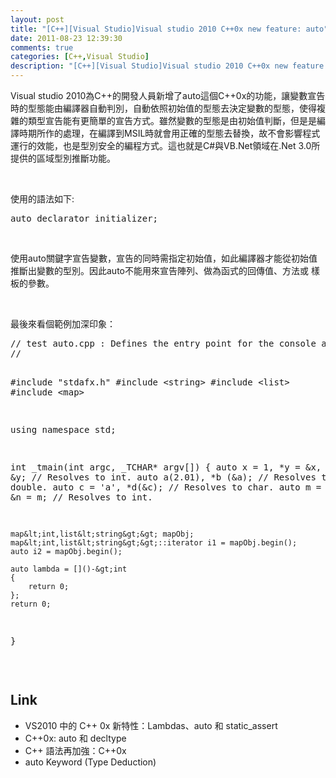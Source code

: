```yaml
---
layout: post
title: "[C++][Visual Studio]Visual studio 2010 C++0x new feature: auto"
date: 2011-08-23 12:39:30
comments: true
categories: [C++,Visual Studio]
description: "[C++][Visual Studio]Visual studio 2010 C++0x new feature: auto"
---
```

<p>
	Visual studio 2010為C++的開發人員新增了auto這個C++0x的功能，讓變數宣告時的型態能由編譯器自動判別，自動依照初始值的型態去決定變數的型態，使得複雜的類型宣告能有更簡單的宣告方式。雖然變數的型態是由初始值判斷，但是是編譯時期所作的處理，在編譯到MSIL時就會用正確的型態去替換，故不會影響程式運行的效能，也是型別安全的編程方式。這也就是C#與VB.Net領域在.Net 3.0所提供的區域型別推斷功能。</p>
<p>
	 </p>
<p>
	使用的語法如下:</p>
<div class="wlWriterSmartContent" id="scid:812469c5-0cb0-4c63-8c15-c81123a09de7:a0f3d7c2-7bc4-4d41-8f5c-f7ff066fe024" style="padding-bottom: 0px; margin: 0px; padding-left: 0px; padding-right: 0px; display: inline; float: none; padding-top: 0px">
	<pre class="c" name="code">
auto declarator initializer;</pre>
</div>
<p>
	 </p>
<p>
	使用auto關鍵字宣告變數，宣告的同時需指定初始值，如此編譯器才能從初始值推斷出變數的型別。因此auto不能用來宣告陣列、做為函式的回傳值、方法或 樣板的參數。</p>
<p>
	 </p>
<p>
	最後來看個範例加深印象：</p>
<div class="wlWriterSmartContent" id="scid:812469c5-0cb0-4c63-8c15-c81123a09de7:90af77a7-ec36-44f0-8f6c-12080df9ea47" style="padding-bottom: 0px; margin: 0px; padding-left: 0px; padding-right: 0px; display: inline; float: none; padding-top: 0px">
	<pre class="c" name="code">
// test auto.cpp : Defines the entry point for the console application.
//

#include "stdafx.h"
#include &lt;string&gt;
#include &lt;list&gt;
#include &lt;map&gt;

using namespace std;

int _tmain(int argc, _TCHAR* argv[])
{
	auto x = 1, *y = &amp;x, **z = &amp;y; // Resolves to int.
	auto a(2.01), *b (&amp;a);         // Resolves to double.
	auto c = 'a', *d(&amp;c);          // Resolves to char.
	auto m = 1, &amp;n = m;            // Resolves to int.

	map&lt;int,list&lt;string&gt;&gt; mapObj;
	map&lt;int,list&lt;string&gt;&gt;::iterator i1 = mapObj.begin();
	auto i2 = mapObj.begin();

	auto lambda = []()-&gt;int
	{
		return 0;
	};
	return 0;
}</pre>
</div>
<p>
	 </p>
<h2>
	Link</h2>
<ul>
	<li>
		VS2010 中的 C++ 0x 新特性：Lambdas、auto 和 static_assert</li>
	<li>
		C++0x: auto 和 decltype</li>
	<li>
		C++ 語法再加強：C++0x</li>
	<li>
		auto Keyword (Type Deduction)</li>
</ul>
